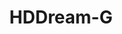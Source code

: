 ---
layout: post
title: "HDDream-G"
image: https://lh3.googleusercontent.com/d/1oH3qjyfV8anYPJ4CbLK93FzpinHB-upa
model_count: 1
---